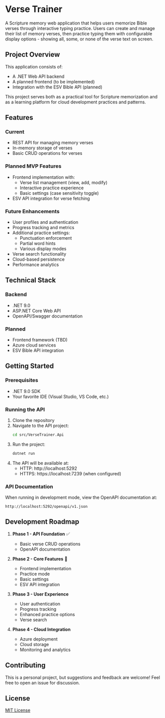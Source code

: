 # Verse Trainer

A Scripture memory web application that helps users memorize Bible verses through interactive typing practice. Users can create and manage their list of memory verses, then practice typing them with configurable display options - showing all, some, or none of the verse text on screen.

## Project Overview

This application consists of:
- A .NET Web API backend
- A planned frontend (to be implemented)
- Integration with the ESV Bible API (planned)

This project serves both as a practical tool for Scripture memorization and as a learning platform for cloud development practices and patterns.

## Features

### Current
- REST API for managing memory verses
- In-memory storage of verses
- Basic CRUD operations for verses

### Planned MVP Features
- Frontend implementation with:
  - Verse list management (view, add, modify)
  - Interactive practice experience
  - Basic settings (case sensitivity toggle)
- ESV API integration for verse fetching

### Future Enhancements
- User profiles and authentication
- Progress tracking and metrics
- Additional practice settings:
  - Punctuation enforcement
  - Partial word hints
  - Various display modes
- Verse search functionality
- Cloud-based persistence
- Performance analytics

## Technical Stack

### Backend
- .NET 9.0
- ASP.NET Core Web API
- OpenAPI/Swagger documentation

### Planned
- Frontend framework (TBD)
- Azure cloud services
- ESV Bible API integration

## Getting Started

### Prerequisites
- .NET 9.0 SDK
- Your favorite IDE (Visual Studio, VS Code, etc.)

### Running the API
1. Clone the repository
2. Navigate to the API project:
   ```bash
   cd src/VerseTrainer.Api
   ```
3. Run the project:
   ```bash
   dotnet run
   ```
4. The API will be available at:
   - HTTP: http://localhost:5292
   - HTTPS: https://localhost:7239 (when configured)

### API Documentation
When running in development mode, view the OpenAPI documentation at:
```
http://localhost:5292/openapi/v1.json
```

## Development Roadmap

1. **Phase 1 - API Foundation** ✅
   - Basic verse CRUD operations
   - OpenAPI documentation

2. **Phase 2 - Core Features** 🚧
   - Frontend implementation
   - Practice mode
   - Basic settings
   - ESV API integration

3. **Phase 3 - User Experience**
   - User authentication
   - Progress tracking
   - Enhanced practice options
   - Verse search

4. **Phase 4 - Cloud Integration**
   - Azure deployment
   - Cloud storage
   - Monitoring and analytics

## Contributing

This is a personal project, but suggestions and feedback are welcome! Feel free to open an issue for discussion.

## License

[MIT License](LICENSE)